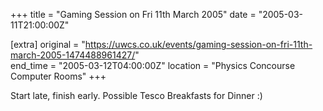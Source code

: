 +++
title = "Gaming Session on Fri 11th March 2005"
date = "2005-03-11T21:00:00Z"

[extra]
original = "https://uwcs.co.uk/events/gaming-session-on-fri-11th-march-2005-1474488961427/"    
end_time = "2005-03-12T04:00:00Z"
location = "Physics Concourse Computer Rooms"
+++

Start late, finish early. Possible Tesco Breakfasts for Dinner :)


